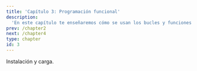 ```yaml
---
title: 'Capítulo 3: Programación funcional'
description:
  'En este capítulo te enseñaremos cómo se usan los bucles y funciones más utilizados en R.'
prev: /chapter2
next: /chapter4
type: chapter
id: 3
---
```


<exercise id="1" title="Introducción">

  <slides source=""></slides>

</exercise>

<exercise id="2" title="Bucle For">



  <codeblock id="03_02">



  </codeblock>
</exercise>

<exercise id="3" title="Bucle If else">



  <codeblock id="03_03">



  </codeblock>
</exercise>

<exercise id="4" title="Bucle While">



  <codeblock id="03_04">



  </codeblock>
</exercise>

<exercise id="5" title="Funciones">



  <codeblock id="03_05">



  </codeblock>
</exercise>

<exercise id="6" title="Enfoque global y local">



  <codeblock id="03_06">



  </codeblock>
</exercise>

<exercise id="7" title="Funciones anónimas">



  <codeblock id="03_07">



  </codeblock>
</exercise>

<exercise id="8" title="Paquetes">

  Instalación y carga.



  <codeblock id="03_08">



  </codeblock>
</exercise>

<exercise id="9" title="">

  <slides source=""></slides>

</exercise>